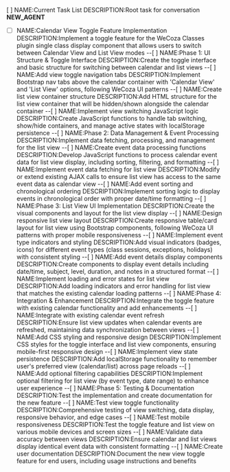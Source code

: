 [ ] NAME:Current Task List DESCRIPTION:Root task for conversation __NEW_AGENT__
-[ ] NAME:Calendar View Toggle Feature Implementation DESCRIPTION:Implement a toggle feature for the WeCoza Classes plugin single class display component that allows users to switch between Calendar View and List View modes
--[ ] NAME:Phase 1: UI Structure & Toggle Interface DESCRIPTION:Create the toggle interface and basic structure for switching between calendar and list views
--[ ] NAME:Add view toggle navigation tabs DESCRIPTION:Implement Bootstrap nav tabs above the calendar container with 'Calendar View' and 'List View' options, following WeCoza UI patterns
--[ ] NAME:Create list view container structure DESCRIPTION:Add HTML structure for the list view container that will be hidden/shown alongside the calendar container
--[ ] NAME:Implement view switching JavaScript logic DESCRIPTION:Create JavaScript functions to handle tab switching, show/hide containers, and manage active states with localStorage persistence
--[ ] NAME:Phase 2: Data Management & Event Processing DESCRIPTION:Implement data fetching, processing, and management for the list view
--[ ] NAME:Create event data processing functions DESCRIPTION:Develop JavaScript functions to process calendar event data for list view display, including sorting, filtering, and formatting
--[ ] NAME:Implement event data fetching for list view DESCRIPTION:Modify or extend existing AJAX calls to ensure list view has access to the same event data as calendar view
--[ ] NAME:Add event sorting and chronological ordering DESCRIPTION:Implement sorting logic to display events in chronological order with proper date/time formatting
--[ ] NAME:Phase 3: List View UI Implementation DESCRIPTION:Create the visual components and layout for the list view display
--[ ] NAME:Design responsive list view layout DESCRIPTION:Create responsive table/card layout for list view using Bootstrap components, following WeCoza UI patterns with proper mobile responsiveness
--[ ] NAME:Implement event type indicators and styling DESCRIPTION:Add visual indicators (badges, icons) for different event types (class sessions, exceptions, holidays) with consistent styling
--[ ] NAME:Add event details display components DESCRIPTION:Create components to display event details including date/time, subject, level, duration, and notes in a structured format
--[ ] NAME:Implement loading and error states for list view DESCRIPTION:Add loading indicators and error handling for list view that matches the existing calendar loading patterns
--[ ] NAME:Phase 4: Integration & Enhancement DESCRIPTION:Integrate the toggle feature with existing calendar functionality and add enhancements
--[ ] NAME:Integrate with existing calendar event refresh DESCRIPTION:Ensure list view updates when calendar events are refreshed, maintaining data synchronization between views
--[ ] NAME:Add CSS styling and responsive design DESCRIPTION:Implement CSS styles for the toggle interface and list view components, ensuring mobile-first responsive design
--[ ] NAME:Implement view state persistence DESCRIPTION:Add localStorage functionality to remember user's preferred view (calendar/list) across page reloads
--[ ] NAME:Add optional filtering capabilities DESCRIPTION:Implement optional filtering for list view (by event type, date range) to enhance user experience
--[ ] NAME:Phase 5: Testing & Documentation DESCRIPTION:Test the implementation and create documentation for the new feature
--[ ] NAME:Test view toggle functionality DESCRIPTION:Comprehensive testing of view switching, data display, responsive behavior, and edge cases
--[ ] NAME:Test mobile responsiveness DESCRIPTION:Test the toggle feature and list view on various mobile devices and screen sizes
--[ ] NAME:Validate data accuracy between views DESCRIPTION:Ensure calendar and list views display identical event data with consistent formatting
--[ ] NAME:Create user documentation DESCRIPTION:Document the new view toggle feature for end users, including usage instructions and benefits